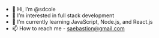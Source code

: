 - 👋 Hi, I’m @sdcole
- 👀 I’m interested in full stack development
- 🌱 I’m currently learning JavaScript, Node.js, and React.js
- 📫 How to reach me - saebastion@gmail.com


